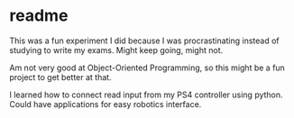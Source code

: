 # readme
This was a fun experiment I did because I was procrastinating instead of studying to write my exams. Might keep going, might not. 

Am not very good at Object-Oriented Programming, so this might be a fun project to get better at that.

I learned how to connect read input from my PS4 controller using python. Could have applications for easy robotics interface.